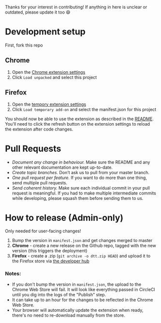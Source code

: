 Thanks for your interest in contributing! If anything in here is unclear or outdated, please update it too 😄

# Development setup
 First, fork this repo

## Chrome
1. Open the [Chrome extension settings](chrome://extensions/)
1. Click `Load unpacked` and select this project

## Firefox
1. Open the [tempory extension settings](about:debugging#/runtime/this-firefox)
1. Click `Load temporary add-on` and select the manifest.json for this project

You should now be able to use the extension as described in the [README](README.md). You'll need to click the refresh button on the extension settings to reload the extension after code changes.

# Pull Requests
- *Document any change in behaviour.* Make sure the README and any other relevant documentation are kept up-to-date.
- *Create topic branches.* Don't ask us to pull from your master branch.
- *One pull request per feature.* If you want to do more than one thing, send multiple pull requests.
- *Send coherent history.* Make sure each individual commit in your pull request is meaningful. If you had to make multiple intermediate commits while developing, please squash them before sending them to us.

# How to release (Admin-only)
Only needed for user-facing changes!

1. Bump the version in `manifest.json` and get changes merged to master
1. **Chrome** - create a new release on the Github repo, tagged with the new version (this triggers the deployment)
1. **Firefox** - create a .zip (`git archive -o dtt.zip HEAD`) and upload it to the Firefox store via [the developer hub](https://addons.mozilla.org/en-US/developers/addons)

### Notes:
- If you don't bump the version in `manifest.json`, the upload to the Chrome Web Store will fail. It will look like everything passed in CircleCI until you dig into the logs of the "Publish" step.
- It can take up to an hour for the changes to be reflected in the Chrome Web Store.
- Your browser will automatically update the extension when ready, there's no need to re-download manually from the store.
